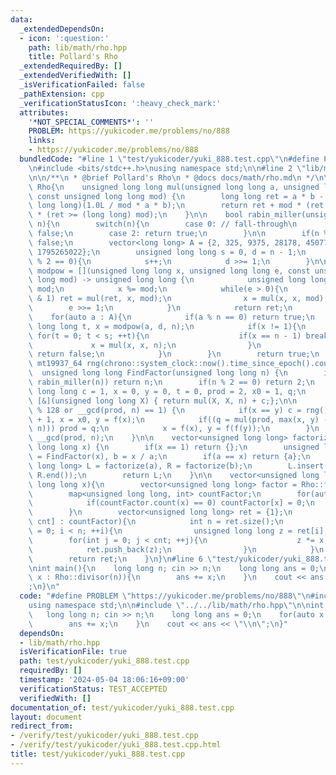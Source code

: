 ```yaml
---
data:
  _extendedDependsOn:
  - icon: ':question:'
    path: lib/math/rho.hpp
    title: Pollard's Rho
  _extendedRequiredBy: []
  _extendedVerifiedWith: []
  _isVerificationFailed: false
  _pathExtension: cpp
  _verificationStatusIcon: ':heavy_check_mark:'
  attributes:
    '*NOT_SPECIAL_COMMENTS*': ''
    PROBLEM: https://yukicoder.me/problems/no/888
    links:
    - https://yukicoder.me/problems/no/888
  bundledCode: "#line 1 \"test/yukicoder/yuki_888.test.cpp\"\n#define PROBLEM \"https://yukicoder.me/problems/no/888\"\
    \n#include <bits/stdc++.h>\nusing namespace std;\n\n#line 2 \"lib/math/rho.hpp\"\
    \n\n/**\n * @brief Pollard's Rho\n * @docs docs/math/rho.md\n */\n\nnamespace\
    \ Rho{\n    unsigned long long mul(unsigned long long a, unsigned long long b,\
    \ const unsigned long long mod) {\n        long long ret = a * b - mod * (unsigned\
    \ long long)(1.0L / mod * a * b);\n        return ret + mod * (ret < 0) - mod\
    \ * (ret >= (long long) mod);\n    }\n\n    bool rabin_miller(unsigned long long\
    \ n){\n        switch(n){\n        case 0: // fall-through\n        case 1: return\
    \ false;\n        case 2: return true;\n        }\n\n        if(n % 2 == 0) return\
    \ false;\n        vector<long long> A = {2, 325, 9375, 28178, 450775, 9780504,\
    \ 1795265022};\n        unsigned long long s = 0, d = n - 1;\n        while(d\
    \ % 2 == 0){\n            s++;\n            d >>= 1;\n        }\n\n        auto\
    \ modpow = [](unsigned long long x, unsigned long long e, const unsigned long\
    \ long mod) -> unsigned long long {\n            unsigned long long ret = 1 %\
    \ mod;\n            x %= mod;\n            while(e > 0){\n                if(e\
    \ & 1) ret = mul(ret, x, mod);\n                x = mul(x, x, mod);\n        \
    \        e >>= 1;\n            }\n            return ret;\n        };\n\n    \
    \    for(auto a : A){\n            if(a % n == 0) return true;\n            unsigned\
    \ long long t, x = modpow(a, d, n);\n            if(x != 1){\n               \
    \ for(t = 0; t < s; ++t){\n                    if(x == n - 1) break;\n       \
    \             x = mul(x, x, n);\n                }\n                if(t == s)\
    \ return false;\n            }\n        }\n        return true;\n    }\n\n   \
    \ mt19937_64 rng(chrono::system_clock::now().time_since_epoch().count());\n  \
    \  unsigned long long FindFactor(unsigned long long n) {\n        if(n == 1 ||\
    \ rabin_miller(n)) return n;\n        if(n % 2 == 0) return 2;\n        unsigned\
    \ long long c = 1, x = 0, y = 0, t = 0, prod = 2, x0 = 1, q;\n        auto f =\
    \ [&](unsigned long long X) { return mul(X, X, n) + c;};\n\n        while(t++\
    \ % 128 or __gcd(prod, n) == 1) {\n            if(x == y) c = rng() % (n - 1)\
    \ + 1, x = x0, y = f(x);\n            if((q = mul(prod, max(x, y) - min(x, y),\
    \ n))) prod = q;\n            x = f(x), y = f(f(y));\n        }\n        return\
    \ __gcd(prod, n);\n    }\n\n    vector<unsigned long long> factorize(unsigned\
    \ long long x) {\n        if(x == 1) return {};\n        unsigned long long a\
    \ = FindFactor(x), b = x / a;\n        if(a == x) return {a};\n        vector<unsigned\
    \ long long> L = factorize(a), R = factorize(b);\n        L.insert(L.end(), R.begin(),\
    \ R.end());\n        return L;\n    }\n\n    vector<unsigned long long> divisor(unsigned\
    \ long long x){\n        vector<unsigned long long> factor = Rho::factorize(x);\n\
    \        map<unsigned long long, int> countFactor;\n        for(auto x : factor){\n\
    \            if(countFactor.count(x) == 0) countFactor[x] = 0;\n            countFactor[x]++;\n\
    \        }\n        vector<unsigned long long> ret = {1};\n        for(auto [x,\
    \ cnt] : countFactor){\n            int n = ret.size();\n            for(int i\
    \ = 0; i < n; ++i){\n                unsigned long long z = ret[i];\n        \
    \        for(int j = 0; j < cnt; ++j){\n                    z *= x;\n        \
    \            ret.push_back(z);\n                }\n            }\n        }\n\
    \        return ret;\n    }\n}\n#line 6 \"test/yukicoder/yuki_888.test.cpp\"\n\
    \nint main(){\n    long long n; cin >> n;\n    long long ans = 0;\n    for(auto\
    \ x : Rho::divisor(n)){\n        ans += x;\n    }\n    cout << ans << \"\\n\"\
    ;\n}\n"
  code: "#define PROBLEM \"https://yukicoder.me/problems/no/888\"\n#include <bits/stdc++.h>\n\
    using namespace std;\n\n#include \"../../lib/math/rho.hpp\"\n\nint main(){\n \
    \   long long n; cin >> n;\n    long long ans = 0;\n    for(auto x : Rho::divisor(n)){\n\
    \        ans += x;\n    }\n    cout << ans << \"\\n\";\n}"
  dependsOn:
  - lib/math/rho.hpp
  isVerificationFile: true
  path: test/yukicoder/yuki_888.test.cpp
  requiredBy: []
  timestamp: '2024-05-04 18:06:16+09:00'
  verificationStatus: TEST_ACCEPTED
  verifiedWith: []
documentation_of: test/yukicoder/yuki_888.test.cpp
layout: document
redirect_from:
- /verify/test/yukicoder/yuki_888.test.cpp
- /verify/test/yukicoder/yuki_888.test.cpp.html
title: test/yukicoder/yuki_888.test.cpp
---
```

